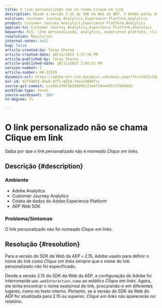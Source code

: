 ```yaml
---
title: O link personalizado não se chama Clique em link
description: Desde a versão 2.15 do SDK da Web da AEP, o Adobe parou de configurar web.webInteraction.name para o clique de link estático.
solution: Customer Journey Analytics,Experience Platform,Analytics
product: Customer Journey Analytics,Experience Platform,Analytics
applies-to: Customer Journey Analytics,Experience Platform,Analytics
keywords: KCS, link personalizado, analytics, experience platform, clique em links, SDK da Web, análise de jornada do cliente
resolution: Resolution
internal-notes: null
bug: false
article-created-by: Tanay Sharma .
article-created-date: 10/11/2023 1:57:16 PM
article-published-by: Tanay Sharma .
article-published-date: 10/11/2023 2:05:51 PM
version-number: 2
article-number: KA-22339
dynamics-url: https://adobe-ent.crm.dynamics.com/main.aspx?forceUCI=1&pagetype=entityrecord&etn=knowledgearticle&id=64cd5812-3e68-ee11-9ae7-6045bd0063aa
exl-id: 92f94852-d3eb-47f1-822d-74ce24968fcc
source-git-commit: cce69c3f0f38296096c23a8f19ee4fb17166465d
workflow-type: tm+mt
source-wordcount: '163'
ht-degree: 7%

---
```


# O link personalizado não se chama Clique em link


Saiba por que o link personalizado não é nomeado *Clique em links*.

## Descrição {#description}


### <b>Ambiente</b>

- Adobe Analytics
- Customer Journey Analytics
- Coleta de dados do Adobe Experience Platform
- AEP Web SDK


### <b>Problema/Sintomas</b>

O link personalizado não foi nomeado *Clique em links.*


## Resolução {#resolution}


Para a versão do SDK da Web da AEP `<` 2.15, Adobe usado para definir o nome do link como *Clique em links* sempre que o nome do link personalizado não foi especificado.

Desde a versão 2.15 do SDK da Web da AEP, a configuração do Adobe foi interrompida `web.webInteraction.name` ao estático *Clique em links*. Agora, ele tenta encontrar o nome exato/real do link, procurando-o em diferentes lugares, como no texto interno. Portanto, se a versão do SDK da Web do AEP for atualizada para 2.15 ou superior, *Clique em links* não aparecerão no relatório.
